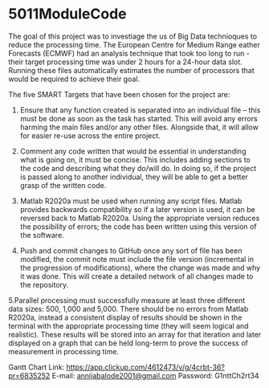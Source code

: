 # 5011ModuleCode

The goal of this project was to investiage the us of Big Data technioques to reduce the processing time. The European Centre for
Medium Range eather Forecasts (ECMWF) had an analysis technique that took too long to run - their target processing time was under 2
hours for a 24-hour data slot. Running these files automatically estimates the number of processors that would be required to achieve their goal.

The five SMART Targets that have been chosen for the project are:
  1.	Ensure that any function created is separated into an individual file – this must be done as soon as the task has started. This will avoid any errors harming the main files
  and/or any other files. Alongside that, it will allow for easier re-use across the entire project.

  2.	Comment any code written that would be essential in understanding what is going on, it must be concise. This includes adding sections to the code and describing what they
  do/will do. In doing so, if the project is passed along to another individual, they will be able to get a better grasp of the written code.

  3.	Matlab R2020a must be used when running any script files. Matlab provides backwards compatibility so if a later version is used, it can be reversed back to Matlab R2020a.
  Using the appropriate version reduces the possibility of errors; the code has been written using this version of the software.

  4.	Push and commit changes to GitHub once any sort of file has been modified, the commit note must include the file version (incremental in the progression of modifications),
  where the change was made and why it was done. This will create a detailed network of all changes made to the repository.

  5.Parallel processing must successfully measure at least three different data sizes: 500, 1,000 and 5,000. There should be no errors from Matlab R2020a, instead a consistent
  display of results should be shown in the terminal with the appropriate processing time (they will seem logical and realistic). These results will be stored into an array for
  that iteration and later displayed on a graph that can be held long-term to prove the success of measurement in processing time.


Gantt Chart Link: 
  https://app.clickup.com/4612473/v/g/4crbt-36?pr=6835252
  E-mail: annijabalode2001@gmail.com
  Password: G1nttCh2rt34
